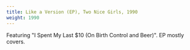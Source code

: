 ```yaml
---
title: Like a Version (EP), Two Nice Girls, 1990
weight: 1990
---
```

Featuring "I Spent My Last $10 (On Birth Control and Beer)". EP mostly covers.
